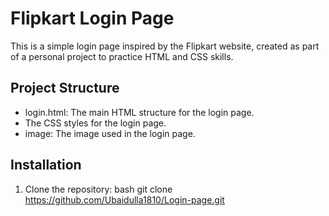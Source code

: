# Flipkart Login Page

This is a simple login page inspired by the Flipkart website, created as part of a personal project to practice HTML and CSS skills.

## Project Structure

- login.html: The main HTML structure for the login page.
- The CSS styles for the login page.
- image: The image used in the login page.

## Installation

1. Clone the repository:
   bash
   git clone https://github.com/Ubaidulla1810/Login-page.git
